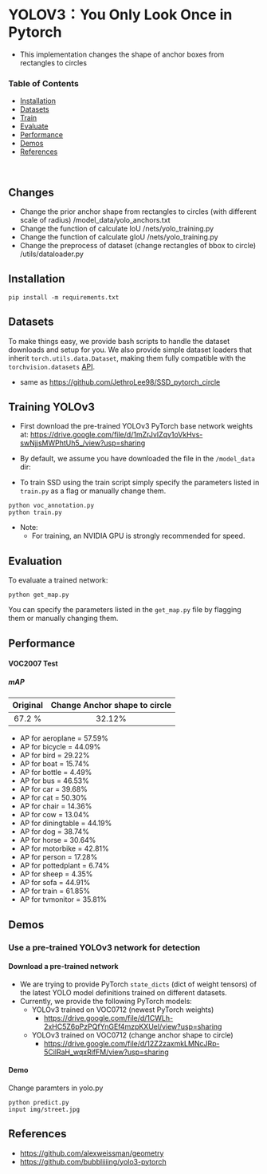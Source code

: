# YOLOV3：You Only Look Once in Pytorch
- This implementation changes the shape of anchor boxes from rectangles to circles

### Table of Contents
- <a href='#installation'>Installation</a>
- <a href='#datasets'>Datasets</a>
- <a href='#training-ssd'>Train</a>
- <a href='#evaluation'>Evaluate</a>
- <a href='#performance'>Performance</a>
- <a href='#demos'>Demos</a>
- <a href='#references'>References</a>

&nbsp;
&nbsp;
&nbsp;
&nbsp;

## Changes
- Change the prior anchor shape from rectangles to circles (with different scale of radius) /model_data/yolo_anchors.txt
- Change the function of calculate IoU /nets/yolo_training.py
- Change the function of calculate gIoU /nets/yolo_training.py
- Change the preprocess of dataset (change rectangles of bbox to circle)  /utils/dataloader.py


## Installation
  ```Shell
  pip install -m requirements.txt
  ```

## Datasets
To make things easy, we provide bash scripts to handle the dataset downloads and setup for you.  We also provide simple dataset loaders that inherit `torch.utils.data.Dataset`, making them fully compatible with the `torchvision.datasets` [API](http://pytorch.org/docs/torchvision/datasets.html).

- same as https://github.com/JethroLee98/SSD_pytorch_circle

## Training YOLOv3
- First download the pre-trained YOLOv3 PyTorch base network weights at:              https://drive.google.com/file/d/1mZrJvIZqv1oVkHvs-swNjjsMWPhtUh5_/view?usp=sharing
- By default, we assume you have downloaded the file in the `/model_data` dir:

- To train SSD using the train script simply specify the parameters listed in `train.py` as a flag or manually change them.

```Shell
python voc_annotation.py
python train.py
```

- Note:
  * For training, an NVIDIA GPU is strongly recommended for speed.


## Evaluation
To evaluate a trained network:

```Shell
python get_map.py
```

You can specify the parameters listed in the `get_map.py` file by flagging them or manually changing them.  


## Performance

#### VOC2007 Test

##### mAP

| Original | Change Anchor shape to circle |
|:-:|:-:|
| 67.2 % | 32.12% |

- AP for aeroplane = 57.59%
- AP for bicycle = 44.09%
- AP for bird = 29.22%
- AP for boat = 15.74%
- AP for bottle = 4.49%
- AP for bus = 46.53%
- AP for car = 39.68%
- AP for cat = 50.30%
- AP for chair = 14.36%
- AP for cow = 13.04%
- AP for diningtable = 44.19%
- AP for dog = 38.74%
- AP for horse = 30.64%
- AP for motorbike = 42.81%
- AP for person = 17.28%
- AP for pottedplant = 6.74%
- AP for sheep = 4.35%
- AP for sofa = 44.91%
- AP for train = 61.85%
- AP for tvmonitor = 35.81%

## Demos

### Use a pre-trained YOLOv3 network for detection

#### Download a pre-trained network
- We are trying to provide PyTorch `state_dicts` (dict of weight tensors) of the latest YOLO model definitions trained on different datasets.  
- Currently, we provide the following PyTorch models:
    * YOLOv3 trained on VOC0712 (newest PyTorch weights)
      - https://drive.google.com/file/d/1CWLh-2xHC5Z6pPzPQfYnGEf4mzpKXUel/view?usp=sharing
    * YOLOv3 trained on VOC0712 (change anchor shape to circle)
      - https://drive.google.com/file/d/12Z2zaxmkLMNcJRp-5CilRaH_wqxRifFM/view?usp=sharing
#### Demo
Change paramters in yolo.py
```Shell
python predict.py
input img/street.jpg
```
      


## References
- https://github.com/alexweissman/geometry
- https://github.com/bubbliiiing/yolo3-pytorch
